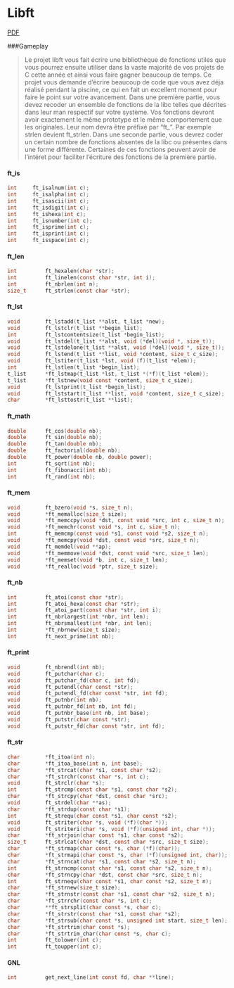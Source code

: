 # Libft  

[PDF](https://mega.nz/#!hpRxmLBJ!SB90oAfdoSDAZ3TWidffhGqtWfeTZI0_gyTGzE9uvPU)

###Gameplay  
>Le projet libft vous fait écrire une bibliothèque de fonctions utiles que vous pourrez ensuite utiliser dans la vaste majorité de vos projets de C cette année et ainsi vous faire gagner beaucoup de temps. Ce projet vous demande d’écrire beaucoup de code que vous avez déja réalisé pendant la piscine, ce qui en fait un excellent moment pour faire le point sur votre avancement.
>Dans une première partie, vous devez recoder un ensemble de fonctions de la libc telles que décrites dans leur man respectif sur votre système. Vos fonctions devront avoir exactement le même prototype et le même comportement que les originales. Leur nom devra être préfixé par “ft_”. Par exemple strlen devient ft_strlen.
>Dans une seconde partie, vous devrez coder un certain nombre de fonctions absentes de la libc ou présentes dans une forme différente. Certaines de ces fonctions peuvent avoir de l’intéret pour faciliter l’écriture des fonctions de la première partie.

#### ft_is
```c
int		ft_isalnum(int c);
int		ft_isalpha(int c);
int		ft_isascii(int c);
int		ft_isdigit(int c);
int		ft_ishexa(int c);
int		ft_isnumber(int c);
int		ft_isprime(int c);
int		ft_isprint(int c);
int		ft_isspace(int c);
```

#### ft_len
```c
int			ft_hexalen(char *str);
int			ft_linelen(const char *str, int i);
int			ft_nbrlen(int n);
size_t		ft_strlen(const char *str);
```

#### ft_lst
```c
void		ft_lstadd(t_list **alst, t_list *new);
void		ft_lstclr(t_list **begin_list);
int			ft_lstcontentsize(t_list *begin_list);
void		ft_lstdel(t_list **alst, void (*del)(void *, size_t));
void		ft_lstdelone(t_list **alst, void (*del)(void *, size_t));
void		ft_lstend(t_list **list, void *content, size_t c_size);
void		ft_lstiter(t_list *lst, void (f)(t_list *elem));
int			ft_lstlen(t_list *begin_list);
t_list		*ft_lstmap(t_list *lst, t_list *(*f)(t_list *elem));
t_list		*ft_lstnew(void const *content, size_t c_size);
void		ft_lstprint(t_list *begin_list);
void		ft_lststart(t_list **list, void *content, size_t c_size);
char		*ft_lsttostr(t_list **list);
```

#### ft_math
```c
double		ft_cos(double nb);
double		ft_sin(double nb);
double		ft_tan(double nb);
double		ft_factorial(double nb);
double		ft_power(double nb, double power);
int			ft_sqrt(int nb);
int			ft_fibonacci(int nb);
int			ft_rand(int nb);
```

#### ft_mem
```c
void		ft_bzero(void *s, size_t n);
void		*ft_memalloc(size_t size);
void		*ft_memccpy(void *dst, const void *src, int c, size_t n);
void		*ft_memchr(const void *s, int c, size_t n);
int			ft_memcmp(const void *s1, const void *s2, size_t n);
void		*ft_memcpy(void *dst, const void *src, size_t n);
void		ft_memdel(void **ap);
void		*ft_memmove(void *dst, const void *src, size_t len);
void		*ft_memset(void *b, int c, size_t len);
void		*ft_realloc(void *ptr, size_t size);
```

#### ft_nb
```c
int			ft_atoi(const char *str);
int			ft_atoi_hexa(const char *str);
int			ft_atoi_part(const char *str, int i);
int			ft_nbrlargest(int *nbr, int len);
int			ft_nbrsmallest(int *nbr, int len);
int			*ft_nbrnew(size_t size);
int			ft_next_prime(int nb);
```

#### ft_print
```c
void		ft_nbrendl(int nb);
void		ft_putchar(char c);
void		ft_putchar_fd(char c, int fd);
void		ft_putendl(char const *str);
void		ft_putendl_fd(char const *str, int fd);
void		ft_putnbr(int nb);
void		ft_putnbr_fd(int nb, int fd);
void		ft_putnbr_base(int nb, int base);
void		ft_putstr(char const *str);
void		ft_putstr_fd(char const *str, int fd);
```

#### ft_str
```c
char		*ft_itoa(int n);
char		*ft_itoa_base(int n, int base);
char		*ft_strcat(char *s1, const char *s2);
char		*ft_strchr(const char *s, int c);
void		ft_strclr(char *s);
int			ft_strcmp(const char *s1, const char *s2);
char		*ft_strcpy(char *dst, const char *src);
void		ft_strdel(char **as);
char		*ft_strdup(const char *s1);
int			ft_strequ(char const *s1, char const *s2);
void		ft_striter(char *s, void (*f)(char *));
void		ft_striteri(char *s, void (*f)(unsigned int, char *));
char		*ft_strjoin(char const *s1, char const *s2);
size_t		ft_strlcat(char *dst, const char *src, size_t size);
char		*ft_strmap(char const *s, char (*f)(char));
char		*ft_strmapi(char const *s, char (*f)(unsigned int, char));
char		*ft_strncat(char *s1, const char *s2, size_t n);
int			ft_strncmp(const char *s1, const char *s2, size_t n);
char		*ft_strncpy(char *dst, const char *src, size_t n);
int			ft_strnequ(char const *s1, char const *s2, size_t n);
char		*ft_strnew(size_t size);
char		*ft_strnstr(const char *s1, const char *s2, size_t n);
char		*ft_strrchr(const char *s, int c);
char		**ft_strsplit(char const *s, char c);
char		*ft_strstr(const char *s1, const char *s2);
char		*ft_strsub(char const *s, unsigned int start, size_t len);
char		*ft_strtrim(char const *s);
char		*ft_strtrim_char(char const *s, char c);
int			ft_tolower(int c);
int			ft_toupper(int c);
```

#### GNL
```c
int			get_next_line(int const fd, char **line);
```
